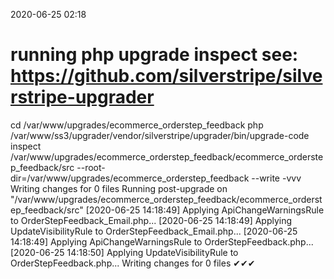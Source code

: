 2020-06-25 02:18

# running php upgrade inspect see: https://github.com/silverstripe/silverstripe-upgrader
cd /var/www/upgrades/ecommerce_orderstep_feedback
php /var/www/ss3/upgrader/vendor/silverstripe/upgrader/bin/upgrade-code inspect /var/www/upgrades/ecommerce_orderstep_feedback/ecommerce_orderstep_feedback/src  --root-dir=/var/www/upgrades/ecommerce_orderstep_feedback --write -vvv
Writing changes for 0 files
Running post-upgrade on "/var/www/upgrades/ecommerce_orderstep_feedback/ecommerce_orderstep_feedback/src"
[2020-06-25 14:18:49] Applying ApiChangeWarningsRule to OrderStepFeedback_Email.php...
[2020-06-25 14:18:49] Applying UpdateVisibilityRule to OrderStepFeedback_Email.php...
[2020-06-25 14:18:49] Applying ApiChangeWarningsRule to OrderStepFeedback.php...
[2020-06-25 14:18:50] Applying UpdateVisibilityRule to OrderStepFeedback.php...
Writing changes for 0 files
✔✔✔